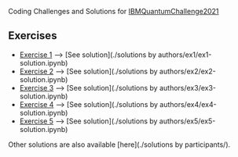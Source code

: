Coding Challenges and Solutions for [IBMQuantumChallenge2021](https://github.com/qiskit-community/ibm-quantum-challenge-2021)

## Exercises

- [Exercise 1](./content/ex1/ex1.ipynb) --> [See solution](./solutions by authors/ex1/ex1-solution.ipynb)
- [Exercise 2](./content/ex2/ex2.ipynb) --> [See solution](./solutions by authors/ex2/ex2-solution.ipynb)
- [Exercise 3](./content/ex3/ex3.ipynb) --> [See solution](./solutions by authors/ex3/ex3-solution.ipynb)
- [Exercise 4](./content/ex4/ex4.ipynb) --> [See solution](./solutions by authors/ex4/ex4-solution.ipynb)
- [Exercise 5](./content/ex5/ex5.ipynb) --> [See solution](./solutions by authors/ex5/ex5-solution.ipynb)

Other solutions are also available [here](./solutions by participants/).